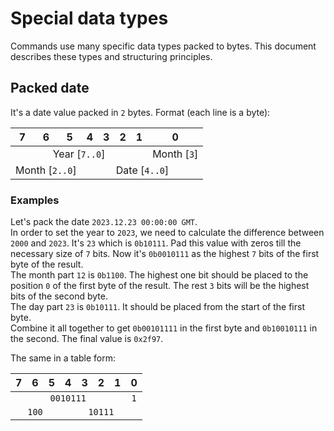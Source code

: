 # Special data types

Commands use many specific data types packed to bytes.
This document describes these types and structuring principles.


## Packed date

It's a date value packed in `2` bytes.
Format (each line is a byte):

<table>
    <thead>
        <tr>
            <th>7</th>
            <th>6</th>
            <th>5</th>
            <th>4</th>
            <th>3</th>
            <th>2</th>
            <th>1</th>
            <th>0</th>
        </tr>
    </thead>
    <tbody>
        <tr>
            <td colspan="7" align="center">Year [<code>7..0</code>]</td>
            <td align="center">Month [<code>3</code>]</td>
        </tr>
        <tr>
            <td colspan="3" align="center">Month [<code>2..0</code>]</td>
            <td colspan="5" align="center">Date [<code>4..0</code>]</td>
        </tr>
    </tbody>
</table>

### Examples

Let's pack the date `2023.12.23 00:00:00 GMT`.
<br/>
In order to set the year to `2023`, we need to calculate the difference between `2000` and `2023`.
It's `23` which is `0b10111`.
Pad this value with zeros till the necessary size of `7` bits.
Now it's `0b0010111` as the highest `7` bits of the first byte of the result.
<br/>
The month part `12` is `0b1100`.
The highest one bit should be placed to the position `0` of the first byte of the result. The rest `3` bits will be the highest bits of the second byte.
<br/>
The day part `23` is `0b10111`. It should be placed from the start of the first byte.
<br/>
Combine it all together to get `0b00101111` in the first byte and `0b10010111` in the second. The final value is `0x2f97`.

The same in a table form:

<table>
    <thead>
        <tr>
            <th>7</th>
            <th>6</th>
            <th>5</th>
            <th>4</th>
            <th>3</th>
            <th>2</th>
            <th>1</th>
            <th>0</th>
        </tr>
    </thead>
    <tbody>
        <tr>
            <td colspan="7" align="center"><code>0010111</code></td>
            <td align="center"><code>1</code></td>
        </tr>
        <tr>
            <td colspan="3" align="center"><code>100</code></td>
            <td colspan="5" align="center"><code>10111</code></td>
        </tr>
    </tbody>
</table>
